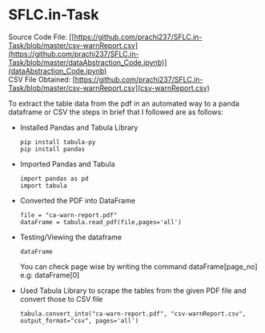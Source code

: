 # SFLC.in-Task

Source Code File:  [[https://github.com/prachi237/SFLC.in-Task/blob/master/csv-warnReport.csv](https://github.com/prachi237/SFLC.in-Task/blob/master/dataAbstraction_Code.ipynb)](dataAbstraction_Code.ipynb)
<br> CSV File Obtained: [https://github.com/prachi237/SFLC.in-Task/blob/master/csv-warnReport.csv](csv-warnReport.csv)


To extract the table data from the pdf in an automated way to a panda dataframe or CSV the steps in brief that I followed are as follows:

* Installed Pandas and Tabula Library
  
  ```
  pip install tabula-py
  pip install pandas
  ```
  
* Imported Pandas and Tabula
  ```
  import pandas as pd
  import tabula
  ```
* Converted the PDF into DataFrame

  ```
  file = "ca-warn-report.pdf"
  dataFrame = tabula.read_pdf(file,pages='all')
  ```

* Testing/Viewing the dataframe
  ```
  dataFrame
  ```
  You can check page wise by writing the command dataFrame[page_no] e.g: dataFrame[0]
  
* Used Tabula Library to scrape the tables from the given PDF file and convert those to CSV file
  ```
  tabula.convert_into("ca-warn-report.pdf", "csv-warnReport.csv", output_format="csv", pages='all')
  ```


